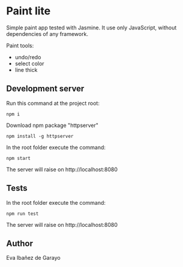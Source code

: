 # Paint lite
Simple paint app tested with Jasmine.
It use only JavaScript, without dependencies of any framework.

Paint tools:
- undo/redo
- select color
- line thick

## Development server
Run this command at the project root:
```
npm i
```
Download npm package "httpserver"
```
npm install -g httpserver
```
In the root folder execute the command:
```
npm start
```
The server will raise on http://localhost:8080


## Tests
In the root folder execute the command:
```
npm run test
```
The server will raise on http://localhost:8080

## Author
Eva Ibañez de Garayo
